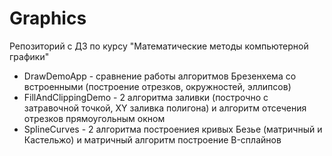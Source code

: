 # Graphics
Репозиторий с ДЗ по курсу "Математические методы компьютерной графики"
* DrawDemoApp - сравнение работы алгоритмов Брезенхема со встроенными (построение отрезков, окружностей, эллипсов)
* FillAndClippingDemo - 2 алгоритма заливки (построчно с затравочной точкой, XY заливка полигона) и алгоритм отсечения отрезков прямоугольным окном
* SplineCurves - 2 алгоритма построениея кривых Безье (матричный и Кастельжо) и матричный алгоритм построение B-сплайнов

